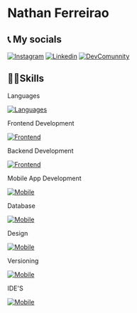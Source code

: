 # Nathan Ferreirao 

  <h2>📞 My socials</h2>

 [![Instagram](https://skillicons.dev/icons?i=instagram)](https://www.instagram.com/nahtan_not_found/)
 [![Linkedin](https://skillicons.dev/icons?i=linkedin)](https://www.linkedin.com/in/nathan-ferreira-121545241/)
 [![DevComunnity](https://skillicons.dev/icons?i=devto)](https://dev.to/nahtanpng)

 <h2>👨‍💻Skills</h2>

 Languages

[![Languages](https://skillicons.dev/icons?i=java,cs,js,dart,py)](https://skillicons.dev)

 Frontend Development
	
[![Frontend](https://skillicons.dev/icons?i=html,css)](https://skillicons.dev)

 Backend Development

[![Frontend](https://skillicons.dev/icons?i=js,php)](https://skillicons.dev)

 Mobile App Development

[![Mobile](https://skillicons.dev/icons?i=java,flutter)](https://skillicons.dev)

 Database
	 
[![Mobile](https://skillicons.dev/icons?i=mysql,firebase)](https://skillicons.dev)

 Design
	 
[![Mobile](https://skillicons.dev/icons?i=ps,figma)](https://skillicons.dev)

 Versioning
  
[![Mobile](https://skillicons.dev/icons?i=git)](https://skillicons.dev)

 IDE'S

 [![Mobile](https://skillicons.dev/icons?i=vscode,visualstudio,idea,gamemakerstudio)](https://skillicons.dev)

